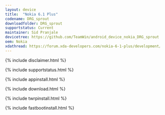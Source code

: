 ```yaml
---
layout: device
title:  "Nokia 6.1 Plus"
codename: DRG_sprout
downloadfolder: DRG_sprout
supportstatus: Current
maintainer: Sid Pranjale
devicetree: https://github.com/TeamWin/android_device_nokia_DRG_sprout
oem: Nokia
xdathread: https://forum.xda-developers.com/nokia-6-1-plus/development/recovery-twrp-3-2-3-0-team-win-recovery-t3893909
---
```


{% include disclaimer.html %}

{% include supportstatus.html %}

{% include appinstall.html %}

{% include download.html %}

{% include twrpinstall.html %}

{% include fastbootinstall.html %}
